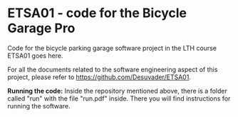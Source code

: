 # ETSA01 - code for the Bicycle Garage Pro

Code for the bicycle parking garage software project in the LTH course ETSA01
goes here.

For all the documents related to the software engineering aspect of this
project, please refer to https://github.com/Desuvader/ETSA01.

**Running the code:** Inside the repository mentioned above, there is a folder
called "run" with the file "run.pdf" inside. There you will find instructions
for running the software.

